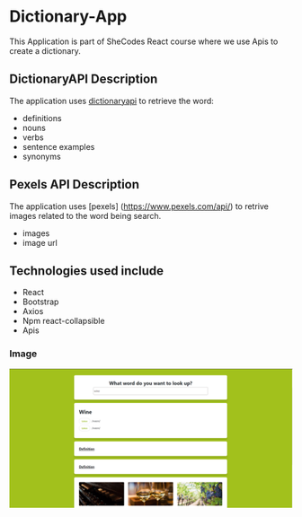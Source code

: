 # Dictionary-App
 This Application is part of SheCodes React course where we use Apis to create a dictionary.
 
 ## DictionaryAPI Description
 The application uses [dictionaryapi](https://dictionaryapi.dev/) to retrieve the word: 
 - definitions
 - nouns
 - verbs 
 - sentence examples
 - synonyms

## Pexels API Description
The application uses [pexels] (https://www.pexels.com/api/) to retrive images related to the word being search.
- images
- image url

## Technologies used include
- React
- Bootstrap 
- Axios 
- Npm react-collapsible
- Apis

 ### Image
 ![Dictionary-App](/public/project.PNG)



 
